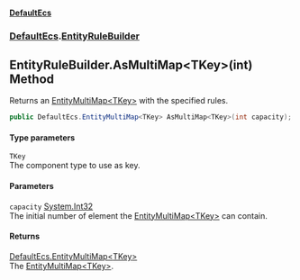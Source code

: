 #### [DefaultEcs](./index.md 'index')
### [DefaultEcs](./DefaultEcs.md 'DefaultEcs').[EntityRuleBuilder](./DefaultEcs-EntityRuleBuilder.md 'DefaultEcs.EntityRuleBuilder')
## EntityRuleBuilder.AsMultiMap&lt;TKey&gt;(int) Method
Returns an [EntityMultiMap&lt;TKey&gt;](./DefaultEcs-EntityMultiMap-TKey-.md 'DefaultEcs.EntityMultiMap&lt;TKey&gt;') with the specified rules.  
```csharp
public DefaultEcs.EntityMultiMap<TKey> AsMultiMap<TKey>(int capacity);
```
#### Type parameters
<a name='DefaultEcs-EntityRuleBuilder-AsMultiMap-TKey-(int)-TKey'></a>
`TKey`  
The component type to use as key.  
  
#### Parameters
<a name='DefaultEcs-EntityRuleBuilder-AsMultiMap-TKey-(int)-capacity'></a>
`capacity` [System.Int32](https://docs.microsoft.com/en-us/dotnet/api/System.Int32 'System.Int32')  
The initial number of element the [EntityMultiMap&lt;TKey&gt;](./DefaultEcs-EntityMultiMap-TKey-.md 'DefaultEcs.EntityMultiMap&lt;TKey&gt;') can contain.  
  
#### Returns
[DefaultEcs.EntityMultiMap&lt;](./DefaultEcs-EntityMultiMap-TKey-.md 'DefaultEcs.EntityMultiMap&lt;TKey&gt;')[TKey](#DefaultEcs-EntityRuleBuilder-AsMultiMap-TKey-(int)-TKey 'DefaultEcs.EntityRuleBuilder.AsMultiMap&lt;TKey&gt;(int).TKey')[&gt;](./DefaultEcs-EntityMultiMap-TKey-.md 'DefaultEcs.EntityMultiMap&lt;TKey&gt;')  
The [EntityMultiMap&lt;TKey&gt;](./DefaultEcs-EntityMultiMap-TKey-.md 'DefaultEcs.EntityMultiMap&lt;TKey&gt;').  
